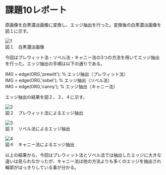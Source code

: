 # 課題10レポート

原画像を白黒濃淡画像に変換し、エッジ抽出を行った。変換後の白黒濃淡画像を図１に示す。

![1](https://user-images.githubusercontent.com/46117925/50545073-453a3080-0c4c-11e9-85e3-b537a26befa4.PNG)  
図１　白黒濃淡画像

今回はプレウィット法・ソベル法・キャニー法の3つの方法を用いてエッジ抽出を行った。エッジ抽出の手順は以下の通りである。

IMG = edge(ORG,'prewitt'); % エッジ抽出（プレウィット法）  
IMG = edge(ORG,'sobel'); % エッジ抽出（ソベル法）  
IMG = edge(ORG,'canny'); % エッジ抽出（キャニー法）  

エッジ抽出の結果を図２，３，４に示す。

![2](https://user-images.githubusercontent.com/46117925/50545075-479c8a80-0c4c-11e9-9584-8edd172be0c7.PNG)  
図２　プレウィット法によるエッジ抽出

![3](https://user-images.githubusercontent.com/46117925/50545076-49664e00-0c4c-11e9-94d2-65fab99f15d7.PNG)  
図３　ソベル法によるエッジ抽出

![4](https://user-images.githubusercontent.com/46117925/50545077-4bc8a800-0c4c-11e9-979d-0317c4546d43.PNG)  
図４　キャニー法によるエッジ抽出

以上の結果から、今回はプレウィット法とソベル法では抽出したエッジに大きな違いは見られなかったが、キャニー法は他の方法よりも多くのエッジを抽出され輪郭がはっきりしている事が分かる。
